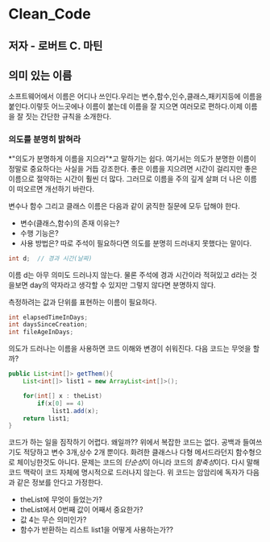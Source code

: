 # Clean_Code
## 저자 - 로버트 C. 마틴



## 의미 있는 이름
소프트웨어에서 이름은 어디나 쓰인다.우리는 변수,함수,인수,클래스,패키지등에 이름을 붙인다.이렇듯 어느곳에나 이름이 붙는데 이름을 잘 지으면 여러모로 편하다.이제 이름을 잘 짓는 간단한 규칙을 소개한다.

### 의도를 분명히 밝혀라
*"의도가 분명하게 이름을 지으라"*고 말하기는 쉽다. 여기서는 의도가 분명한 이름이 정말로 중요하다는 사실을 거듭 강조한다. 좋은 이름을 지으려면 시간이 걸리지만 좋은 이름으로 절약하는 시간이 훨씬 더 많다. 그러므로 이름을 주의 깊게 살펴 더 나은 이름이 떠오르면 개선하기 바란다.

변수나 함수 그리고 클래스 이름은 다음과 같이 굵직한 질문에 모두 답해야 한다.
+ 변수(클래스,함수)의 존재 이유는?
+ 수행 기능은?
+ 사용 방법은?
따로 주석이 필요하다면 의도를 분명히 드러내지 못했다는 말이다.

```Java
int d;  // 경과 시간(날짜)
```

이름 d는 아무 의미도 드러나지 않는다. 물론 주석에 경과 시간이라 적혀있고 d라는 것을보면 day의 약자라고 생각할 수 있지만 그렇지 않다면 분명하지 않다. 

측정하려는 값과 단위를 표현하는 이름이 필요하다.
```Java
int elapsedTimeInDays;
int daysSinceCreation;
int fileAgeInDays;
```

의도가 드러나는 이름을 사용하면 코드 이해와 변경이 쉬워진다. 다음 코드는 무엇을 할까?
```Java
public List<int[]> getThem(){
    List<int[]> list1 = new ArrayList<int[]>();

    for(int[] x : theList)
        if(x[0] == 4)
            list1.add(x);
    return list1;
}
```

코드가 하는 일을 짐작하기 어렵다. 왜일까?? 위에서 복잡한 코드는 없다. 공백과 들여쓰기도 적당하고 변수 3개,상수 2개 뿐이다. 화려한 클래스나 다형 메서드라던지 함수형으로 체이닝한것도 아니다.
문제는 코드의 *단순성*이 아니라 코드의 *함축성*이다. 다시 말해 코드 맥락이 코드 자체에 명시적으로 드러나지 않는다.
위 코드는 암암리에 독자가 다음과 같은 정보를 안다고 가정한다.

+ theList에 무엇이 들었는가?
+ theList에서 0번째 값이 어째서 중요한가?
+ 값 4는 무슨 의미인가?
+ 함수가 반환하는 리스트 list1을 어떻게 사용하는가??




